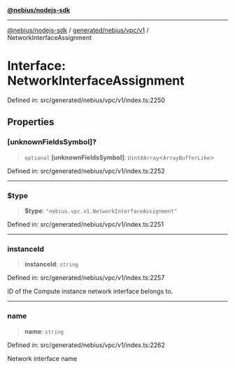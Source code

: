 [**@nebius/nodejs-sdk**](../../../../../README.md)

---

[@nebius/nodejs-sdk](../../../../../README.md) / [generated/nebius/vpc/v1](../README.md) / NetworkInterfaceAssignment

# Interface: NetworkInterfaceAssignment

Defined in: src/generated/nebius/vpc/v1/index.ts:2250

## Properties

### \[unknownFieldsSymbol\]?

> `optional` **\[unknownFieldsSymbol\]**: `Uint8Array`\<`ArrayBufferLike`\>

Defined in: src/generated/nebius/vpc/v1/index.ts:2252

---

### $type

> **$type**: `"nebius.vpc.v1.NetworkInterfaceAssignment"`

Defined in: src/generated/nebius/vpc/v1/index.ts:2251

---

### instanceId

> **instanceId**: `string`

Defined in: src/generated/nebius/vpc/v1/index.ts:2257

ID of the Compute instance network interface belongs to.

---

### name

> **name**: `string`

Defined in: src/generated/nebius/vpc/v1/index.ts:2262

Network interface name

